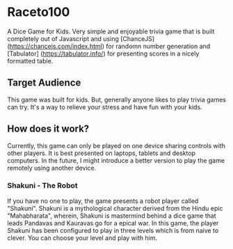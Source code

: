 # Raceto100

A Dice Game for Kids. Very simple and enjoyable trivia game that is built completely out of Javascript and using [ChanceJS] (https://chancejs.com/index.html) for randomn number generation and [Tabulator] (https://tabulator.info/) for presenting scores in a nicely formatted table.

## Target Audience

This game was built for kids. But, generally anyone likes to play trivia games can try. It's a way to relieve your stress and have fun with your kids.

## How does it work?

Currently, this game can only be played on one device sharing controls with other players. It is best presented on laptops, tablets and desktop computers. In the future, I might introduce a better version to play the game remotely using another device.

### Shakuni - The Robot

If you have no one to play, the game presents a robot player called "Shakuni". Shakuni is a mythological character derived from the Hindu epic "Mahabharata", wherein, Shakuni is mastermind behind a dice game that leads Pandavas and Kauravas go for a epical war. In this game, the player Shakuni has been configured to play in three levels which is from naive to clever. You can choose your level and play with him.

